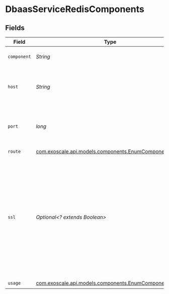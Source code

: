 # DbaasServiceRedisComponents


## Fields

| Field                                                                                                                                                                                                              | Type                                                                                                                                                                                                               | Required                                                                                                                                                                                                           | Description                                                                                                                                                                                                        |
| ------------------------------------------------------------------------------------------------------------------------------------------------------------------------------------------------------------------ | ------------------------------------------------------------------------------------------------------------------------------------------------------------------------------------------------------------------ | ------------------------------------------------------------------------------------------------------------------------------------------------------------------------------------------------------------------ | ------------------------------------------------------------------------------------------------------------------------------------------------------------------------------------------------------------------ |
| `component`                                                                                                                                                                                                        | *String*                                                                                                                                                                                                           | :heavy_check_mark:                                                                                                                                                                                                 | Service component name                                                                                                                                                                                             |
| `host`                                                                                                                                                                                                             | *String*                                                                                                                                                                                                           | :heavy_check_mark:                                                                                                                                                                                                 | DNS name for connecting to the service component                                                                                                                                                                   |
| `port`                                                                                                                                                                                                             | *long*                                                                                                                                                                                                             | :heavy_check_mark:                                                                                                                                                                                                 | Port number for connecting to the service component                                                                                                                                                                |
| `route`                                                                                                                                                                                                            | [com.exoscale.api.models.components.EnumComponentRoute](../../models/components/EnumComponentRoute.md)                                                                                                             | :heavy_check_mark:                                                                                                                                                                                                 | N/A                                                                                                                                                                                                                |
| `ssl`                                                                                                                                                                                                              | *Optional<? extends Boolean>*                                                                                                                                                                                      | :heavy_minus_sign:                                                                                                                                                                                                 | Whether the endpoint is encrypted or accepts plaintext.<br/>             By default endpoints are always encrypted and<br/>             this property is only included for service components that may disable encryption. |
| `usage`                                                                                                                                                                                                            | [com.exoscale.api.models.components.EnumComponentUsage](../../models/components/EnumComponentUsage.md)                                                                                                             | :heavy_check_mark:                                                                                                                                                                                                 | N/A                                                                                                                                                                                                                |